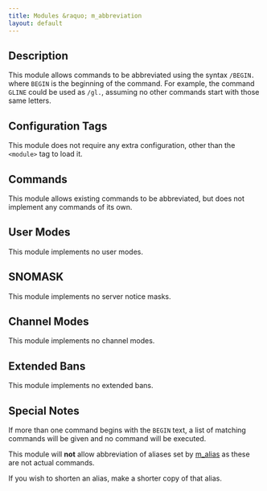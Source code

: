 ```yaml
---
title: Modules &raquo; m_abbreviation
layout: default
---
```


## Description

This module allows commands to be abbreviated using the syntax
`/BEGIN.` where `BEGIN` is the beginning of the command. For example,
the command `GLINE` could be used as `/gl.`, assuming no other
commands start with those same letters. 

## Configuration Tags

This module does not require any extra configuration, other than the
`<module>` tag to load it. 

## Commands

This module allows existing commands to be abbreviated, but does not implement any commands of its own.

## User Modes

This module implements no user modes.

## SNOMASK

This module implements no server notice masks.

## Channel Modes

This module implements no channel modes.

## Extended Bans

This module implements no extended bans.

## Special Notes

If more than one command begins with the `BEGIN` text, a list of matching commands will be given and no command will 
be executed.

This module will **not** allow abbreviation of aliases set by [m_alias](/wiki/Modules/alias.html) as these are 
not actual commands. 

If you wish to shorten an alias, make a shorter copy of that alias.
